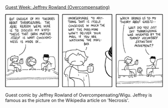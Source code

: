 [Guest Week: Jeffrey Rowland (Overcompensating)](https://xkcd.com/825)

![Guest Week: Jeffrey Rowland (Overcompensating)](./random_comic.png)

Guest comic by Jeffrey Rowland of Overcompensating/Wigu.  Jeffrey is famous as the picture on the Wikipedia article on 'Necrosis'.

